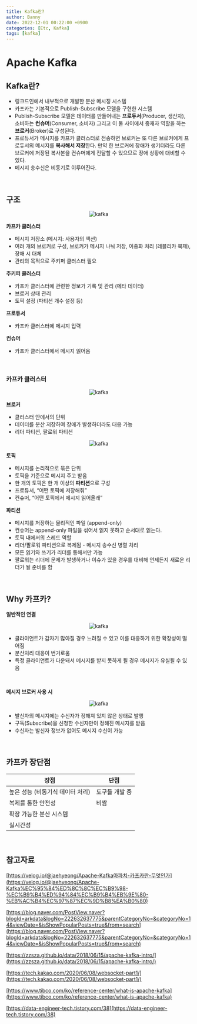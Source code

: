 ```yaml
---
title: Kafka란?
author: Banny
date: 2022-12-01 00:22:00 +0900
categories: [Etc, Kafka]
tags: [kafka]
---
```


# Apache Kafka

## Kafka란?

- 링크드인에서 내부적으로 개발한 분산 메시징 시스템
- 카프카는 기본적으로 Publish-Subscribe 모델을 구현한 시스템
- Publish-Subscribe 모델은 데이터를 만들어내는 **프로듀서**(Producer, 생산자), 소비하는 **컨슈머**(Consumer, 소비자) 그리고 이 둘 사이에서 중재자 역할을 하는 **브로커**(Broker)로 구성된다.
- 프로듀서가 메시지를 카프카 클러스터로 전송하면 브로커는 또 다른 브로커에게 프로듀서의 메시지를 **복사해서 저장**한다. 만약 한 브로커에 장애가 생기더라도 다른 브로커에 저장된 복사본을 컨슈머에게 전달할 수 있으므로 장애 상황에 대비할 수 있다.
- 메시지 송수신은 비동기로 이루어진다.

<br>

## 구조

<center>
<img alt="kafka" src="https://user-images.githubusercontent.com/62047302/205448418-16600ae6-16e4-4f05-a0c0-efbd9fcc37e9.png">
</center>

**카프카 클러스터**

- 메시지 저장소 (메시지: 사용자의 액션)
- 여러 개의 브로커로 구성, 브로커가 메시지 나눠 저장, 이중화 처리 (레블리카 복제), 장애 시 대체
- 관리의 목적으로 주키퍼 클러스터 필요

**주키퍼 클러스터**

- 카프카 클러스터에 관련한 정보가 기록 및 관리 (메타 데이터)
- 브로커 상태 관리
- 토픽 설정 (파티션 개수 설정 등)

**프로듀서**

- 카프카 클러스터에 메시지 입력

**컨슈머**

- 카프카 클러스터에서 메시지 읽어옴

<br>

### 카프카 클러스터

<center>
<img alt="kafka" src="https://user-images.githubusercontent.com/62047302/205448417-8e9050f0-3483-4037-b63d-7b5256646c62.png">
</center>

**브로커**

- 클러스터 안에서의 단위
- 데이터를 분산 저장하여 장애가 발생하더라도 대응 가능
- 리더 파티션, 팔로워 파티션
<center>
<img alt="kafka" src="https://user-images.githubusercontent.com/62047302/205448415-23ef8ae7-e4cb-4258-ab2a-c64f6bc6f605.png">
</center>

**토픽**

- 메시지를 논리적으로 묶은 단위
- 토픽을 기준으로 메시지 주고 받음
- 한 개의 토픽은 한 개 이상의 **파티션**으로 구성
- 프로듀서, “어떤 토픽에 저장해줘”
- 컨슈머, “어떤 토픽에서 메시지 읽어올래”

**파티션**

- 메시지를 저장하는 물리적인 파일 (append-only)
- 컨슈머는 append-only 파일을 섞어서 읽지 못하고 순서대로 읽는다.
- 토픽 내에서의 스레드 역할
- 리더/팔로워 파티션으로 복제됨 - 메시지 송수신 병렬 처리
- 모든 읽기와 쓰기가 리더를 통해서만 가능
- 팔로워는 리더에 문제가 발생하거나 이슈가 있을 경우를 대비해 언제든지 새로운 리더가 될 준비를 함

<br>

## Why 카프카?

**일반적인 연결**

<center>
<img alt="kafka" src="https://user-images.githubusercontent.com/62047302/205448413-ea6e84b2-5b1a-4981-934a-91e8b5b02073.png">
</center>

- 클라이언트가 갑자기 많아질 경우 느려질 수 있고 이를 대응하기 위한 확장성이 떨어짐
- 분산처리 대응이 번거로움
- 특정 클라이언트가 다운돼서 메시지를 받지 못하게 될 경우 메시지가 유실될 수 있음

<br>

**메시지 브로커 사용 시**

<center>
<img alt="kafka" src="https://user-images.githubusercontent.com/62047302/205448409-03a90c72-acc7-4b64-bb81-0af94d849fde.png">
</center>

- 발신자의 메시지에는 수신자가 정해져 있지 않은 상태로 발행
- 구독(Subscribe)을 신청한 수신자만이 정해진 메시지를 받음
- 수신자는 발신자 정보가 없어도 메시지 수신이 가능

<br>

## 카프카 장단점

| 장점                             | 단점           |
| -------------------------------- | -------------- |
| 높은 성능 (비동기식 데이터 처리) | 도구들 개발 중 |
| 복제를 통한 안전성               | 비쌈           |
| 확장 가능한 분산 시스템          |                |
| 실시간성                         |                |

<br>

## 참고자료

[https://velog.io/@jaehyeong/Apache-Kafka아파치-카프카란-무엇인가](https://velog.io/@jaehyeong/Apache-Kafka%EC%95%84%ED%8C%8C%EC%B9%98-%EC%B9%B4%ED%94%84%EC%B9%B4%EB%9E%80-%EB%AC%B4%EC%97%87%EC%9D%B8%EA%B0%80)

[https://blog.naver.com/PostView.naver?blogId=arkdata&logNo=222632637775&parentCategoryNo=&categoryNo=14&viewDate=&isShowPopularPosts=true&from=search](https://blog.naver.com/PostView.naver?blogId=arkdata&logNo=222632637775&parentCategoryNo=&categoryNo=14&viewDate=&isShowPopularPosts=true&from=search)

[https://zzsza.github.io/data/2018/06/15/apache-kafka-intro/](https://zzsza.github.io/data/2018/06/15/apache-kafka-intro/)

[https://tech.kakao.com/2020/06/08/websocket-part1/](https://tech.kakao.com/2020/06/08/websocket-part1/)

[https://www.tibco.com/ko/reference-center/what-is-apache-kafka](https://www.tibco.com/ko/reference-center/what-is-apache-kafka)

[https://data-engineer-tech.tistory.com/38](https://data-engineer-tech.tistory.com/38)
<br>
